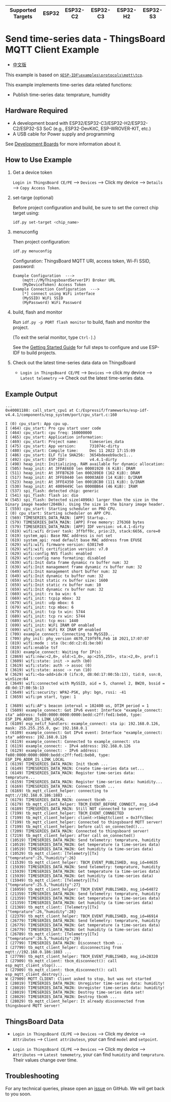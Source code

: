 | Supported Targets | ESP32 | ESP32-C2 | ESP32-C3 | ESP32-H2 | ESP32-S3 |
| ----------------- | ----- | -------- | -------- | -------- | -------- |

# Send time-series data - ThingsBoard MQTT Client Example

* [中文版](./README_CN.md)

This example is based on [`$ESP-IDF\examples\protocols\mqtt\tcp`](https://github.com/espressif/esp-idf/tree/master/examples/protocols/mqtt/tcp).

This example implements time-series data related functions:

* Publish time-series data: temprature, humidity

## Hardware Required

* A development board with ESP32/ESP32-C3/ESP32-H2/ESP32-C2/ESP32-S3 SoC (e.g., ESP32-DevKitC, ESP-WROVER-KIT, etc.)
* A USB cable for Power supply and programming

See [Development Boards](https://www.espressif.com/en/products/devkits) for more information about it.

## How to Use Example

1. Get a device token

   `Login in ThingsBoard CE/PE` --> `Devices` --> Click my device --> `Details` --> `Copy Access Token`.

2. set-targe (optional)

   Before project configuration and build, be sure to set the correct chip target using:

   ```bash
   idf.py set-target <chip_name>
   ```

3. menuconfig

   Then project configuration:

   ```bash
   idf.py menuconfig
   ```

   Configuration: ThingsBoard MQTT URI, access token, Wi-Fi SSID, password:

   ```menuconfig
   Example Configuration  --->
       (mqtt://MyThingsboardServerIP) Broker URL
       (MyDeviceToken) Access Token 
   Example Connection Configuration  --->
       [*] connect using WiFi interface
       (MySSID) WiFi SSID 
       (MyPassword) WiFi Password                  
   ```

4. build, flash and monitor

   Run `idf.py -p PORT flash monitor` to build, flash and monitor the project.

   (To exit the serial monitor, type ``Ctrl-]``.)

   See the [Getting Started Guide](https://idf.espressif.com/) for full steps to configure and use ESP-IDF to build projects.

5. Check out the latest time-series data data on ThingsBoard

   * `Login in ThingsBoard CE/PE` --> `Devices` --> click my device --> `Latest telemetry` --> Check out the latest time-series data.

## Example Output

```none
...
0x40081188: call_start_cpu1 at C:/Espressif/frameworks/esp-idf-v4.4.1/components/esp_system/port/cpu_start.c:160

I (0) cpu_start: App cpu up.
I (464) cpu_start: Pro cpu start user code
I (464) cpu_start: cpu freq: 160000000
I (465) cpu_start: Application information:
I (469) cpu_start: Project name:     timeseries_data
I (475) cpu_start: App version:      731074c-dirty
I (480) cpu_start: Compile time:     Dec 11 2022 17:15:09
I (486) cpu_start: ELF file SHA256:  3654bdeeeb9acbc1...
I (492) cpu_start: ESP-IDF:          v4.4.1-dirty
I (498) heap_init: Initializing. RAM available for dynamic allocation:
I (505) heap_init: At 3FFAE6E0 len 00001920 (6 KiB): DRAM
I (511) heap_init: At 3FFB7620 len 000289E0 (162 KiB): DRAM
I (517) heap_init: At 3FFE0440 len 00003AE0 (14 KiB): D/IRAM
I (523) heap_init: At 3FFE4350 len 0001BCB0 (111 KiB): D/IRAM
I (530) heap_init: At 4009449C len 0000BB64 (46 KiB): IRAM
I (537) spi_flash: detected chip: generic
I (541) spi_flash: flash io: dio
W (545) spi_flash: Detected size(4096k) larger than the size in the binary image header(2048k). Using the size in the binary image header.
I (559) cpu_start: Starting scheduler on PRO CPU.
I (0) cpu_start: Starting scheduler on APP CPU.
I (569) TIMESERIES_DATA_MAIN: [APP] Startup..
I (579) TIMESERIES_DATA_MAIN: [APP] Free memory: 276368 bytes
I (579) TIMESERIES_DATA_MAIN: [APP] IDF version: v4.4.1-dirty
I (619) wifi:wifi driver task: 3ffbff0c, prio:23, stack:6656, core=0
I (619) system_api: Base MAC address is not set
I (619) system_api: read default base MAC address from EFUSE
I (629) wifi:wifi firmware version: 63017e0
I (629) wifi:wifi certification version: v7.0
I (629) wifi:config NVS flash: enabled
I (629) wifi:config nano formating: disabled
I (639) wifi:Init data frame dynamic rx buffer num: 32
I (639) wifi:Init management frame dynamic rx buffer num: 32
I (649) wifi:Init management short buffer num: 32
I (649) wifi:Init dynamic tx buffer num: 32
I (659) wifi:Init static rx buffer size: 1600
I (659) wifi:Init static rx buffer num: 10
I (659) wifi:Init dynamic rx buffer num: 32
I (669) wifi_init: rx ba win: 6
I (669) wifi_init: tcpip mbox: 32
I (679) wifi_init: udp mbox: 6
I (679) wifi_init: tcp mbox: 6
I (679) wifi_init: tcp tx win: 5744
I (689) wifi_init: tcp rx win: 5744
I (689) wifi_init: tcp mss: 1440
I (699) wifi_init: WiFi IRAM OP enabled
I (699) wifi_init: WiFi RX IRAM OP enabled
I (709) example_connect: Connecting to MySSID...
I (709) phy_init: phy_version 4670,719f9f6,Feb 18 2021,17:07:07
I (819) wifi:mode : sta (bc:dd:c2:d1:be:b0)
I (819) wifi:enable tsf
I (819) example_connect: Waiting for IP(s)
I (2869) wifi:new:<2,0>, old:<1,0>, ap:<255,255>, sta:<2,0>, prof:1
I (3609) wifi:state: init -> auth (b0)
I (3619) wifi:state: auth -> assoc (0)
I (3619) wifi:state: assoc -> run (10)
W (3629) wifi:<ba-add>idx:0 (ifx:0, d8:0d:17:00:5b:13), tid:0, ssn:0, winSize:64
I (3649) wifi:connected with MySSID, aid = 5, channel 2, BW20, bssid = d8:0d:17:00:5b:13
I (3649) wifi:security: WPA2-PSK, phy: bgn, rssi: -41
I (3659) wifi:pm start, type: 1

I (3689) wifi:AP's beacon interval = 102400 us, DTIM period = 1
I (5609) example_connect: Got IPv6 event: Interface "example_connect: sta" address: fe80:0000:0000:0000:bedd:c2ff:fed1:beb0, type: ESP_IP6_ADDR_IS_LINK_LOCAL
I (6109) esp_netif_handlers: example_connect: sta ip: 192.168.0.126, mask: 255.255.255.0, gw: 192.168.0.1
I (6109) example_connect: Got IPv4 event: Interface "example_connect: sta" address: 192.168.0.126
I (6119) example_connect: Connected to example_connect: sta
I (6119) example_connect: - IPv4 address: 192.168.0.126
I (6129) example_connect: - IPv6 address: fe80:0000:0000:0000:bedd:c2ff:fed1:beb0, type: ESP_IP6_ADDR_IS_LINK_LOCAL
I (6139) TIMESERIES_DATA_MAIN: Init tbcmh ...
I (6149) TIMESERIES_DATA_MAIN: Create time-series data set...
I (6149) TIMESERIES_DATA_MAIN: Register time-series data: temprature...
I (6159) TIMESERIES_DATA_MAIN: Register time-series data: humidity...
I (6169) TIMESERIES_DATA_MAIN: Connect tbcmh ...
I (6169) tb_mqtt_client_helper: connecting to mqtt://192.168.0.186:1883 ...
I (6179) TIMESERIES_DATA_MAIN: connect tbcmh ...
I (6179) tb_mqtt_client_helper: TBCM_EVENT_BEFORE_CONNECT, msg_id=0
I (6189) TIMESERIES_DATA_MAIN: Still NOT connected to server!
I (7199) tb_mqtt_client_helper: TBCM_EVENT_CONNECTED
I (7199) tb_mqtt_client_helper: client->tbmqttclient = 0x3ffc5bec
I (7199) tb_mqtt_client_helper: Connected to thingsboard MQTT server!
I (7199) tb_mqtt_client_helper: before call on_connected()...
I (7209) TIMESERIES_DATA_MAIN: Connected to thingsboard server!
I (7219) tb_mqtt_client_helper: after call on_connected()
I (10519) TIMESERIES_DATA_MAIN: Send telemetry: temprature, humidity
I (10519) TIMESERIES_DATA_MAIN: Get temperature (a time-series data)
I (10519) TIMESERIES_DATA_MAIN: Get humidity (a time-series data)
I (10529) tb_mqtt_client: [Telemetry][Tx] {"temprature":25,"humidity":26}
I (11539) tb_mqtt_client_helper: TBCM_EVENT_PUBLISHED, msg_id=44635
I (15939) TIMESERIES_DATA_MAIN: Send telemetry: temprature, humidity
I (15939) TIMESERIES_DATA_MAIN: Get temperature (a time-series data)
I (15939) TIMESERIES_DATA_MAIN: Get humidity (a time-series data)
I (15949) tb_mqtt_client: [Telemetry][Tx] {"temprature":25.5,"humidity":27}
I (16959) tb_mqtt_client_helper: TBCM_EVENT_PUBLISHED, msg_id=64872
I (21359) TIMESERIES_DATA_MAIN: Send telemetry: temprature, humidity
I (21359) TIMESERIES_DATA_MAIN: Get temperature (a time-series data)
I (21359) TIMESERIES_DATA_MAIN: Get humidity (a time-series data)
I (21369) tb_mqtt_client: [Telemetry][Tx] {"temprature":26,"humidity":28}
I (22379) tb_mqtt_client_helper: TBCM_EVENT_PUBLISHED, msg_id=46914
I (26779) TIMESERIES_DATA_MAIN: Send telemetry: temprature, humidity
I (26779) TIMESERIES_DATA_MAIN: Get temperature (a time-series data)
I (26779) TIMESERIES_DATA_MAIN: Get humidity (a time-series data)
I (26789) tb_mqtt_client: [Telemetry][Tx] {"temprature":26.5,"humidity":29}
I (27799) TIMESERIES_DATA_MAIN: Disconnect tbcmh ...
I (27799) tb_mqtt_client_helper: disconnecting from mqtt://192.168.0.186:1883 ...
I (27799) tb_mqtt_client_helper: TBCM_EVENT_PUBLISHED, msg_id=28320
I (27909) tb_mqtt_client: tbcm_disconnect(): call esp_mqtt_client_stop()...
I (27909) tb_mqtt_client: tbcm_disconnect(): call esp_mqtt_client_destroy()...
W (27909) MQTT_CLIENT: Client asked to stop, but was not started
I (28019) TIMESERIES_DATA_MAIN: Unregister time-series data: humidity!
I (28019) TIMESERIES_DATA_MAIN: Unregister time-series data: humidity!
I (28019) TIMESERIES_DATA_MAIN: Destroy time-series data set!
I (28029) TIMESERIES_DATA_MAIN: Destroy tbcmh ...
I (28029) tb_mqtt_client_helper: It already disconnected from thingsboard MQTT server!

```

## ThingsBoard Data

* `Login in ThingsBoard CE/PE` --> `Devices` --> Click my device --> `Attributes` --> `Client attributesn`, your can find `model` and `setpoint`.

* `Login in ThingsBoard CE/PE` --> `Devices` --> Click my device --> `Attributes` --> `Latest tememetry`, your can find `humidity` and `temprature`. Their values change over time.

## Troubleshooting

For any technical queries, please open an [issue](https://github.com/liang-zhu-zi/esp32-thingsboard-mqtt-client/issues) on GitHub. We will get back to you soon.
